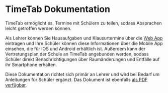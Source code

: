 # TimeTab Dokumentation

TimeTab ermöglicht es, Termine mit Schülern zu teilen, sodass Absprachen leicht getroffen werden können.

Als Lehrer können Sie Hausaufgaben und Klausurtermine über die [Web App](https://web.timetab.org) eintragen und Ihre Schüler können diese Informationen über die Mobile App einsehen, die für iOS und Android erhältlich ist. Außerdem kann der Vertretungsplan der Schule an TimeTab angebunden werden, sodass Schüler direkt Benachrichtigungen über Raumänderungen und Entfälle auf ihr Smartphone erhalten.

Diese Dokumentation richtet sich primär an Lehrer und wird bei Bedarf um Anleitungen für Schüler ergänzt. Das Dokument ist ebenfalls [als PDF verfügbar](https://www.gitbook.com/download/pdf/book/timetab/docs).

